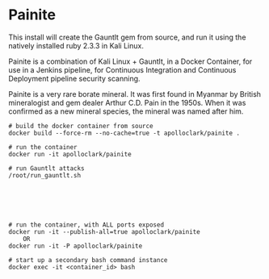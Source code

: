 # Painite

This install will create the Gauntlt gem from source, and run it using the
natively installed ruby 2.3.3 in Kali Linux.

Painite is a combination of Kali Linux + Gauntlt, in a Docker Container, for
use in a Jenkins pipeline, for Continuous Integration and Continuous Deployment
pipeline security scanning.

Painite is a very rare borate mineral. It was first found in Myanmar by British
mineralogist and gem dealer Arthur C.D. Pain in the 1950s. When it was confirmed
as a new mineral species, the mineral was named after him.


```shell
# build the docker container from source
docker build --force-rm --no-cache=true -t apolloclark/painite .

# run the container
docker run -it apolloclark/painite

# run Gauntlt attacks
/root/run_gauntlt.sh






# run the container, with ALL ports exposed
docker run -it --publish-all=true apolloclark/painite
    OR
docker run -it -P apolloclark/painite

# start up a secondary bash command instance
docker exec -it <container_id> bash
```
